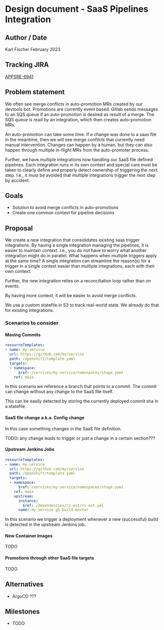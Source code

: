 # Design document - SaaS Pipelines Integration

## Author / Date

Karl Fischer
February 2023

## Tracking JIRA

[APPSRE-6941](https://issues.redhat.com/browse/APPSRE-6941)

## Problem statement

We often see merge conflicts in auto-promotion MRs created by our devtools bot.
Promotions are currently event based. Gitlab sends messages to an SQS queue if
an auto-promotion is desired as result of a merge.
The SQS queue is read by an integration, which then creates auto-promotion MRs.

An auto-promotion can take some time. If a change was done to a saas file in the
meantime, then we will see merge confilcts that currently need manual intervention.
Changes can happen by a human, but they can also happen through multiple in-flight
MRs from the auto-promoter process.

Further, we have multiple integrations now handling our SaaS file defined pipelines.
Each integration runs in its own context and special care must be taken to clearly
define and properly detect ownership of triggering the next step. I.e., it must be
avoided that multiple integrations trigger the next step by accident.

## Goals

* Solution to avoid merge conflicts in auto-promotions
* Create one common context for pipeline decisions

## Proposal

We create a new integration that consolidates existing saas trigger integrations.
By having a single integration managing the pipelines, it is easier to maintain context.
I.e., you do not have to worry what another integration might do in parallel.
What happens when multiple triggers apply at the same time?
A single integration can streamline the reason(s) for a trigger in a single context
easier than multiple integrations, each with their own context.

Further, the new integration relies on a reconciliation loop rather than on events.

By having more context, it will be easier to avoid merge conflicts.

We use a custom statefile in S3 to track real-world state. We already do that for
existing integrations.

### Scenarios to consider

#### Moving Commits

```yaml
resourceTemplates:
- name: my-service
  url: https://github.com/my/service
  path: /openshift/template.yaml
  targets:
  - namespace:
      $ref: /services/my-service/namespaces/stage.yaml
    ref: main
```

In this scenario we reference a branch that points to a commit.
The commit can change without any change to the SaaS file itself.

This can be easily detected by storing the currently deployed commit sha
in a statefile.

#### SaaS file change a.k.a. Config change

In this case something changes in the SaaS file definition.

TODO: any change leads to trigger or just a change in a certain section???

#### Upstream Jenkins Jobs

```yaml
resourceTemplates:
- name: my-service
  url: https://github.com/my/service
  path: /openshift/template.yaml
  targets:
  - namespace:
      $ref: /services/my-service/namespaces/stage.yaml
    ref: main
    upstream:
      instance:
        $ref: /dependencies/ci-ext/ci-ext.yml
      name: my-service-gh-build-master
```

In this scenario we trigger a deployment whenever a new (successful) build is detected
in the upstream Jenkins job.

#### New Container Images

TODO

#### Promotions through other SaaS file targets

TODO

### 

## Alternatives

* ArgoCD ???

## Milestones

* TODO

